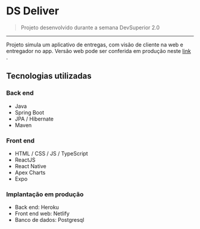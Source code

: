# DS Deliver
> Projeto desenvolvido durante a semana DevSuperior 2.0


------------

Projeto simula um aplicativo de entregas, com visão de cliente na web e entregador no app. Versão web pode ser conferida em produção neste [link](https://marcio-kriiger-sds2.netlify.app "link") .


## Tecnologias utilizadas
### Back end
- Java
- Spring Boot
- JPA / Hibernate
- Maven
### Front end
- HTML / CSS / JS / TypeScript
- ReactJS
- React Native
- Apex Charts
- Expo
### Implantação em produção
- Back end: Heroku
- Front end web: Netlify
- Banco de dados: Postgresql
